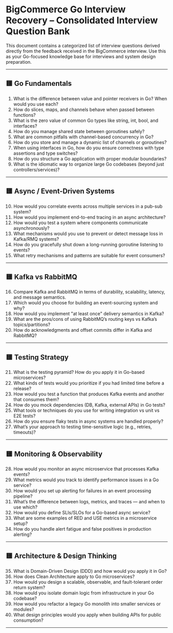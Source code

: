 # BigCommerce Go Interview Recovery – Consolidated Interview Question Bank

This document contains a categorized list of interview questions derived directly from the feedback received in the BigCommerce interview. Use this as your Go-focused knowledge base for interviews and system design preparation.

---

## 🟨 Go Fundamentals

1. What is the difference between value and pointer receivers in Go? When would you use each?
2. How do slices, maps, and channels behave when passed between functions?
3. What is the zero value of common Go types like string, int, bool, and interfaces?
4. How do you manage shared state between goroutines safely?
5. What are common pitfalls with channel-based concurrency in Go?
6. How do you store and manage a dynamic list of channels or goroutines?
7. When using interfaces in Go, how do you ensure correctness with type assertions and type switches?
8. How do you structure a Go application with proper modular boundaries?
9. What is the idiomatic way to organize large Go codebases (beyond just controllers/services)?

---

## 🟨 Async / Event-Driven Systems

10. How would you correlate events across multiple services in a pub-sub system?
11. How would you implement end-to-end tracing in an async architecture?
12. How would you test a system where components communicate asynchronously?
13. What mechanisms would you use to prevent or detect message loss in Kafka/RMQ systems?
14. How do you gracefully shut down a long-running goroutine listening to events?
15. What retry mechanisms and patterns are suitable for event consumers?

---

## 🟨 Kafka vs RabbitMQ

16. Compare Kafka and RabbitMQ in terms of durability, scalability, latency, and message semantics.
17. Which would you choose for building an event-sourcing system and why?
18. How would you implement "at least once" delivery semantics in Kafka?
19. What are the pros/cons of using RabbitMQ’s routing keys vs Kafka’s topics/partitions?
20. How do acknowledgments and offset commits differ in Kafka and RabbitMQ?

---

## 🟨 Testing Strategy

21. What is the testing pyramid? How do you apply it in Go-based microservices?
22. What kinds of tests would you prioritize if you had limited time before a release?
23. How would you test a function that produces Kafka events and another that consumes them?
24. How do you mock dependencies (DB, Kafka, external APIs) in Go tests?
25. What tools or techniques do you use for writing integration vs unit vs E2E tests?
26. How do you ensure flaky tests in async systems are handled properly?
27. What’s your approach to testing time-sensitive logic (e.g., retries, timeouts)?

---

## 🟨 Monitoring & Observability

28. How would you monitor an async microservice that processes Kafka events?
29. What metrics would you track to identify performance issues in a Go service?
30. How would you set up alerting for failures in an event processing pipeline?
31. What’s the difference between logs, metrics, and traces — and when to use which?
32. How would you define SLIs/SLOs for a Go-based async service?
33. What are some examples of RED and USE metrics in a microservice setup?
34. How do you handle alert fatigue and false positives in production alerting?

---

## 🟨 Architecture & Design Thinking

35. What is Domain-Driven Design (DDD) and how would you apply it in Go?
36. How does Clean Architecture apply to Go microservices?
37. How would you design a scalable, observable, and fault-tolerant order return system?
38. How would you isolate domain logic from infrastructure in your Go codebase?
39. How would you refactor a legacy Go monolith into smaller services or modules?
40. What design principles would you apply when building APIs for public consumption?
---
